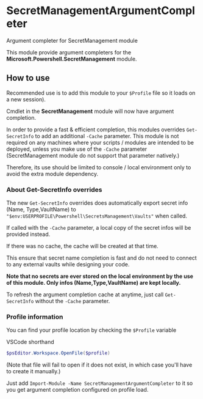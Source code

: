 # SecretManagementArgumentCompleter
 Argument completer for SecretManagement module

This module provide argument completers for the **Microsoft.Powershell.SecretManagement** module. 

## How to use
Recommended use is to add this module to your `$Profile` file so it loads on a new session).

Cmdlet in the **SecretManagement** module will now have argument completion.

In order to provide a fast & efficient completion, this modules overrides `Get-SecretInfo` to add an additional `-Cache` parameter. This module is not required on any machines where your scripts / modules are intended to be deployed, unless you make use of the `-Cache` parameter (SecretManagement module do not support that parameter natively.)

Therefore, its use should be limited to console / local environment only to avoid the extra module dependency.



### About Get-SecretInfo overrides

The new `Get-SecretInfo` overrides does automatically export secret info (Name, Type,VaultName) to `"$env:USERPROFILE\Powershell\SecretsManagement\Vaults"` when called.

If called with the `-Cache` parameter, a local copy of the secret infos will be provided instead.

If there was no cache, the cache will be created at that time. 

This ensure that secret name completion is fast and do not need to connect to any external vaults while designing your code.

**Note that no secrets are ever stored on the local environment by the use of this module. Only infos (Name,Type,VaultName) are kept locally.**

To refresh the argument completion cache at anytime, just call `Get-SecretInfo` without the `-Cache` parameter. 



### Profile information
You can find your profile location by checking the `$Profile`  variable

VSCode shorthand 

```Powershell
$psEditor.Workspace.OpenFile($profile)
```
(Note that file will fail to open if it does not exist, in which case you'll have to create it manually.)

Just add `Import-Module -Name SecretManagementArgumentCompleter` to it so you get argument completion configured on profile load.